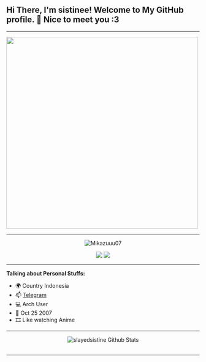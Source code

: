 <!-- Your title -->
## Hi There, I'm sistinee! Welcome to My GitHub profile. 👋 Nice to meet you :3 
---
<img align="center" src="https://i.pinimg.com/originals/1c/1b/9a/1c1b9a4199853e3af8d745f7bece2388.jpg" width="500"/>

---
<p align="center"> <img src="https://komarev.com/ghpvc/?username=slayedsistine&label=Profile%20views&color=0e75b6&style=flat" alt="Mikazuuu07" /> </p>
<p align="center">
<a href="https://github.com/slayedsistine"> <img src="https://img.shields.io/badge/-Github-000?style=flat&logo=Github&logoColor=white" /></a>
<a href="https://gathanalfarabi@protonmail.com"> <img src="https://img.shields.io/badge/-Gmail-c14438?style=flat&logo=Gmail&logoColor=white" /></a>

---
<!-- Talking about you -->
**Talking about Personal Stuffs:**

- 🌍 Country Indonesia
- 📫 [Telegram](https://t.me/kaitobocchi)
- 💻 Arch User
- 🎉 Oct 25 2007
- 🎞️ Like watching Anime
	
---

<div align="center">
  <img src="https://github-readme-stats.vercel.app/api?username=slayedsistine&show_icons=true&theme=dracula" alt="slayedsistine Github Stats">
  <br><br>

---
